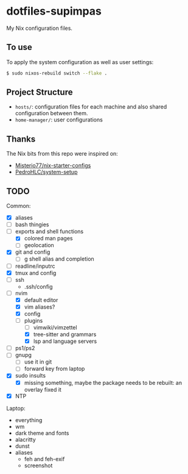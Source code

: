 # dotfiles-supimpas

My Nix configuration files.

## To use

To apply the system configuration as well as user settings:

```bash
$ sudo nixos-rebuild switch --flake .
```

## Project Structure

- `hosts/`: configuration files for each machine and also shared configuration
  between them.
- `home-manager/`: user configurations

## Thanks

The Nix bits from this repo were inspired on:
- [Misterio77/nix-starter-configs](https://github.com/Misterio77/nix-starter-configs/)
- [PedroHLC/system-setup](https://github.com/PedroHLC/system-setup/)

## TODO

Common:
- [x] aliases
- [ ] bash thingies
- [ ] exports and shell functions
	- [X] colored man pages
	- [ ] geolocation
- [x] git and config
	- [ ] g shell alias and completion
- [ ] readline/inputrc
- [x] tmux and config
- [ ] ssh
	- .ssh/config
- [ ] nvim
	- [x] default editor
	- [x] vim aliases?
	- [x] config
	- [ ] plugins
		- [ ] vimwiki/vimzettel
		- [x] tree-sitter and grammars
		- [x] lsp and language servers
- [ ] ps1/ps2
- [ ] gnupg
	- [ ] use it in git
	- [ ] forward key from laptop
- [x] sudo insults
	- [x] missing something, maybe the package needs to be rebuilt: an
	  overlay fixed it
- [x] NTP

Laptop:
- everything
- wm
- dark theme and fonts
- alacritty
- dunst
- aliases
	- feh and feh-exif
	- screenshot
